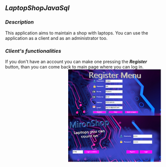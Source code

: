 ## ***LaptopShopJavaSql***

### ***Description***

This application aims to maintain a shop with laptops. You can use the application as a client and as an administrator too.

### ***Client's functionalities***

If you don't have an account you can make one pressing the ***Register*** button, than you can come back to main page where you can log in.
<img align="right" src = "https://github.com/mironandrei/LaptopShopJavaSql/blob/main/ss/2.0.PNG" width="300" height = "150"/>
<img align="right" src = "https://github.com/mironandrei/LaptopShopJavaSql/blob/main/ss/1.0.PNG" width="300" height = "150"/>
